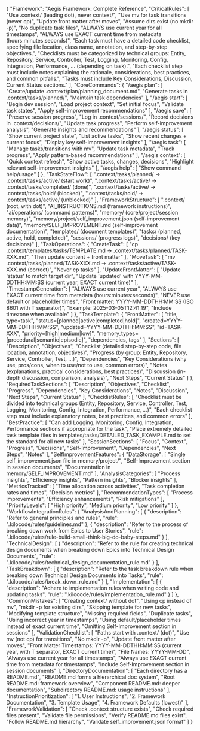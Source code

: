 {
  "Framework": "Aegis Framework: Complete Reference",
  "CriticalRules": [
    "Use .context/ (leading dot), never context/",
    "Use mv for task transitions (never cp)",
    "Update front matter after moves",
    "Assume dirs exist (no mkdir -p)",
    "No duplicate task files",
    "ALWAYS use current year for all timestamps",
    "ALWAYS use EXACT current time from metadata (hours:minutes:seconds)",
    "Each task must have a detailed code checklist, specifying file location, class name, annotation, and step-by-step objectives.",
    "Checklists must be categorized by technical groups: Entity, Repository, Service, Controller, Test, Logging, Monitoring, Config, Integration, Performance, ... (depending on task).",
    "Each checklist step must include notes explaining the rationale, considerations, best practices, and common pitfalls.",
    "Tasks must include Key Considerations, Discussion, Current Status sections."
  ],
  "CoreCommands": {
    "/aegis plan": [
      "Create/update .context/plan/planning_document.md",
      "Generate tasks in .context/tasks/planned/",
      "Maintain task dependencies"
    ],
    "/aegis start": [
      "Begin dev session",
      "Load project context",
      "Set initial focus",
      "Validate task states",
      "Apply self-improvement recommendations"
    ],
    "/aegis save": [
      "Preserve session progress",
      "Log in .context/sessions/",
      "Record decisions in .context/decisions/",
      "Update task progress",
      "Perform self-improvement analysis",
      "Generate insights and recommendations"
    ],
    "/aegis status": [
      "Show current project state",
      "List active tasks",
      "Show recent changes + current focus",
      "Display key self-improvement insights"
    ],
    "/aegis task": [
      "Manage tasks/transitions with mv",
      "Update task metadata",
      "Track progress",
      "Apply pattern-based recommendations"
    ],
    "/aegis context": [
      "Quick context refresh",
      "Show active tasks, changes, decisions",
      "Highlight relevant self-improvement insights"
    ],
    "/aegis help": [
      "Show command help/usage"
    ]
  },
  "TaskStateFlow": [
    ".context/tasks/planned/ → .context/tasks/active/ (start work)",
    ".context/tasks/active/ → .context/tasks/completed/ (done)",
    ".context/tasks/active/ → .context/tasks/hold/ (blocked)",
    ".context/tasks/hold/ → .context/tasks/active/ (unblocked)"
  ],
  "FrameworkStructure": [
    ".context/ (root, with dot)",
    "AI_INSTRUCTIONS.md (framework instructions)",
    "ai/operations/ (command patterns)",
    "memory/ (core/project/session memory)",
    "memory/project/self_improvement.json (self-improvement data)",
    "memory/SELF_IMPROVEMENT.md (self-improvement documentation)",
    "templates/ (document templates)",
    "tasks/ (planned, active, hold, completed)",
    "sessions/ (progress logs)",
    "decisions/ (key decisions)"
  ],
  "TaskOperations": {
    "CreateTask": [
      "cp .context/templates/tasks/TEMPLATE.md → .context/tasks/planned/TASK-XXX.md",
      "Then update content + front matter"
    ],
    "MoveTask": [
      "mv .context/tasks/planned/TASK-XXX.md → .context/tasks/active/TASK-XXX.md (correct)",
      "Never cp tasks"
    ],
    "UpdateFrontMatter": [
      "Update 'status' to match target dir",
      "Update 'updated' with YYYY-MM-DDTHH:MM:SS (current year, EXACT current time)"
    ],
    "TimestampGeneration": [
      "ALWAYS use current year",
      "ALWAYS use EXACT current time from metadata (hours:minutes:seconds)",
      "NEVER use default or placeholder times",
      "Front matter: YYYY-MM-DDTHH:MM:SS (ISO 8601 with T separator)",
      "Example: 2025-03-05T12:41:19",
      "Include timezone when available"
    ]
  },
  "TaskTemplate": {
    "FrontMatter": [
      "title, type=task",
      "status=[planned|active|completed|hold]",
      "created=YYYY-MM-DDTHH:MM:SS",
      "updated=YYYY-MM-DDTHH:MM:SS",
      "id=TASK-XXX",
      "priority=[high|medium|low]",
      "memory_types=[procedural|semantic|episodic]",
      "dependencies, tags"
    ],
    "Sections": [
      "Description",
      "Objectives",
      "Checklist (detailed step-by-step code, file location, annotation, objectives)",
      "Progress (by group: Entity, Repository, Service, Controller, Test, ...)",
      "Dependencies",
      "Key Considerations (why use, pros/cons, when to use/not to use, common errors)",
      "Notes (explanations, practical considerations, best practices)",
      "Discussion (in-depth discussion, comparison, analysis)",
      "Next Steps",
      "Current Status"
    ]
  },
  "RequiredTaskSections": [
    "Description",
    "Objectives",
    "Checklist",
    "Progress",
    "Dependencies",
    "Key Considerations",
    "Notes",
    "Discussion",
    "Next Steps",
    "Current Status"
  ],
  "ChecklistRules": [
    "Checklist must be divided into technical groups (Entity, Repository, Service, Controller, Test, Logging, Monitoring, Config, Integration, Performance, ...)",
    "Each checklist step must include explanatory notes, best practices, and common errors"
  ],
  "BestPractice": [
    "Can add Logging, Monitoring, Config, Integration, Performance sections if appropriate for the task",
    "Place extremely detailed task template files in templates/tasks/DETAILED_TASK_EXAMPLE.md to set the standard for all new tasks"
  ],
  "SessionSections": [
    "Focus",
    "Context",
    "Progress",
    "Decisions",
    "Self-Improvement",
    "Dependencies",
    "Next Steps",
    "Notes"
  ],
  "SelfImprovementFeatures": {
    "DataStorage": [
      "Single self_improvement.json file in memory/project/",
      "Self-Improvement section in session documents",
      "Documentation in memory/SELF_IMPROVEMENT.md"
    ],
    "AnalysisCategories": [
      "Process insights",
      "Efficiency insights",
      "Pattern insights",
      "Blocker insights"
    ],
    "MetricsTracked": [
      "Time allocation across activities",
      "Task completion rates and times",
      "Decision metrics"
    ],
    "RecommendationTypes": [
      "Process improvements",
      "Efficiency enhancements",
      "Risk mitigations"
    ],
    "PriorityLevels": [
      "High priority",
      "Medium priority",
      "Low priority"
    ]
  },
  "WorkflowIntegrationRules": {
    "AnalysisAndPlanning": [
      {
        "description": "Refer to general principles and rules",
        "rule": ".kilocode/rules/guidelines.md"
      },
      {
        "description": "Refer to the process of breaking down work from Epics to User Stories",
        "rule": ".kilocode/rules/rule-build-small-think-big-do-baby-steps.md"
      }
    ],
    "TechnicalDesign": [
      {
        "description": "Refer to the rule for creating technical design documents when breaking down Epics into Technical Design Documents",
        "rule": ".kilocode/rules/technical_design_documentation_rule.md"
      }
    ],
    "TaskBreakdown": [
      {
        "description": "Refer to the task breakdown rule when breaking down Technical Design Documents into Tasks",
        "rule": ".kilocode/rules/break_down_rule.md"
      }
    ],
    "Implementation": [
      {
        "description": "Adhere to implementation rules when writing code and updating tasks",
        "rule": ".kilocode/rules/implementation_rule.md"
      }
    ]
  },
  "CommonMistakes": [
    "Creating context/ without dot",
    "Using cp instead of mv",
    "mkdir -p for existing dirs",
    "Skipping template for new tasks",
    "Modifying template structure",
    "Missing required fields",
    "Duplicate tasks",
    "Using incorrect year in timestamps",
    "Using default/placeholder times instead of exact current time",
    "Omitting Self-Improvement section in sessions"
  ],
  "ValidationChecklist": [
    "Paths start with .context/ (dot)",
    "Use mv (not cp) for transitions",
    "No mkdir -p",
    "Update front matter after moves",
    "Front Matter Timestamps: YYYY-MM-DDTHH:MM:SS (current year, with T separator, EXACT current time)",
    "File Names: YYYY-MM-DD",
    "Always use current year for all timestamps",
    "Always use EXACT current time from metadata for timestamps",
    "Include Self-Improvement section in session documents"
  ],
  "DirectoryDocumentation": [
    "Each directory has a README.md",
    "README.md forms a hierarchical doc system",
    "Root README.md: framework overview",
    "Component README.md: deeper documentation",
    "Subdirectory README.md: usage instructions"
  ],
  "InstructionPrioritization": [
    "1. User Instructions",
    "2. Framework Documentation",
    "3. Template Usage",
    "4. Framework Defaults (lowest)"
  ],
  "FrameworkValidation": [
    "Check .context structure exists",
    "Check required files present",
    "Validate file permissions",
    "Verify README.md files exist",
    "Follow README.md hierarchy",
    "Validate self_improvement.json format"
  ]
} 